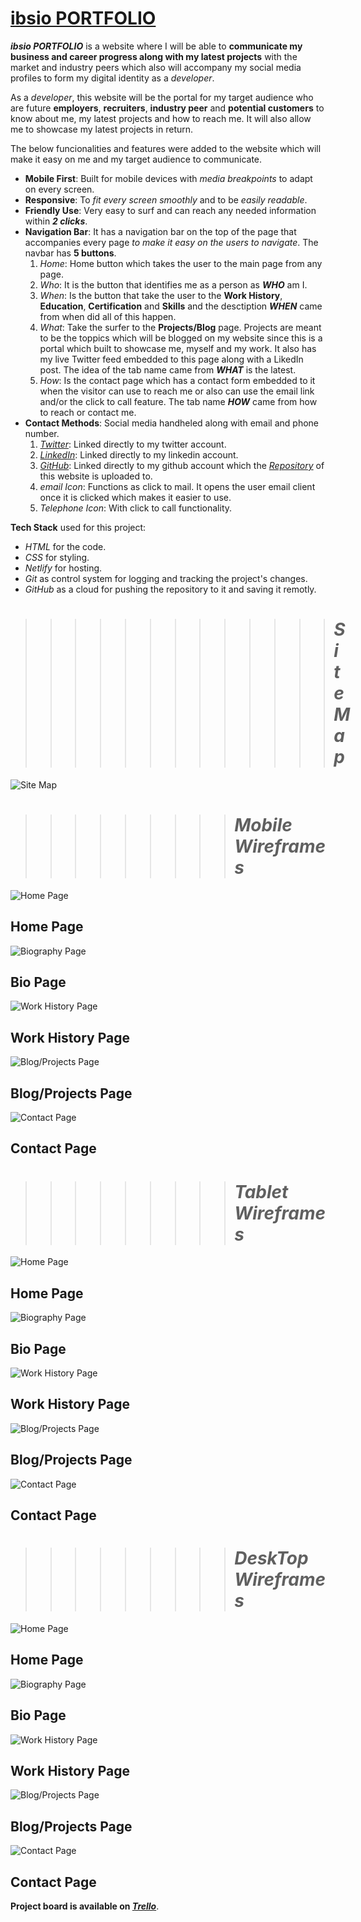 # [ **ibsio PORTFOLIO** ](https://ibsio-demo-portfolio.netlify.app/index.html)
***ibsio PORTFOLIO*** is a website where I will be able to **communicate my business and career progress along with my latest projects** with the market and industry peers which also will accompany my social media profiles to form my digital identity as a *developer*.

As a *developer*, this website will be the portal for my target audience who are future **employers**, **recruiters**, **industry peer** and **potential customers** to know about me, my latest projects and how to reach me. It will also allow me to showcase my latest projects in return.

The below funcionalities and features were added to the website which will make it easy on me and my target audience to communicate.

- **Mobile First**: Built for mobile devices with *media breakpoints* to adapt on every screen.
- **Responsive**: To *fit every screen smoothly* and to be *easily readable*.
- **Friendly Use**: Very easy to surf and can reach any needed information within ***2 clicks***.
- **Navigation Bar**: It has a navigation bar on the top of the page that accompanies every page *to make it easy on the users to navigate*. The navbar has **5 buttons**.
    1. *Home*: Home button which takes the user to the main page from any page.
    2. *Who*: It is the button that identifies me as a person as ***WHO*** am I.
    3. *When*: Is the button that take the user to the **Work History**, **Education**, **Certification** and **Skills** and the desctiption ***WHEN*** came from when did all of this happen.
    4. *What*: Take the surfer to the **Projects/Blog** page. Projects are meant to be the toppics which will be blogged on my website since this is a portal which built to showcase me, myself and my work. It also has my live Twitter feed embedded to this page along with a LikedIn post. The idea of the tab name came from ***WHAT*** is the latest.
    5. *How*: Is the contact page which has a contact form embedded to it when the visitor can use to reach me or also can use the email link and/or the click to call feature. The tab name ***HOW*** came from how to reach or contact me.
- **Contact Methods**: Social media handheled along with email and phone number.
    1. *[Twitter](https://twitter.com/ibsio)*: Linked directly to my twitter account.
    2. *[LinkedIn](https://www.linkedin.com/in/ibsio/)*: Linked directly to my linkedin account.
    3. *[GitHub](https://github.com/ibsio)*: Linked directly to my github account which the *[Repository](https://github.com/ibsio/myportfolio)* of this website is uploaded to.
    4. *email Icon*: Functions as click to mail. It opens the user email client once it is clicked which makes it easier to use.
    5. *Telephone Icon*: With click to call functionality.

**Tech Stack** used for this project:
- *HTML* for the code.
- *CSS* for styling.
- *Netlify* for hosting.
- *Git* as control system for logging and tracking the project's changes.
- *GitHub* as a cloud for pushing the repository to it and saving it remotly.

>>>>>>>>>>>>># ***Site Map***
![Site Map](./docs/sitemap.png)

>>>>>>>>># ***Mobile Wireframes***
![Home Page](./docs/mobile-wireframes/home-page.png)
## **Home Page**

![Biography Page](./docs/mobile-wireframes/biography.png)
## **Bio Page**

![Work History Page](./docs/mobile-wireframes/work-history.png)
## **Work History Page**

![Blog/Projects Page](./docs/mobile-wireframes/blog-page.png)
## **Blog/Projects Page**

![Contact Page](./docs/mobile-wireframes/contact-page.png)
## **Contact Page**

>>>>>>>>># ***Tablet Wireframes***
![Home Page](./docs/tablet-wireframes/home-page.png)
## **Home Page**

![Biography Page](./docs/tablet-wireframes/biography.png)
## **Bio Page**

![Work History Page](./docs/tablet-wireframes/work-history.png)
## **Work History Page**

![Blog/Projects Page](./docs/tablet-wireframes/blog-page.png)
## **Blog/Projects Page**

![Contact Page](./docs/tablet-wireframes/contact-page.png)
## **Contact Page**

>>>>>>>>># ***DeskTop Wireframes***
![Home Page](./docs/desktop-wireframes/home-page.png)
## **Home Page**

![Biography Page](./docs/desktop-wireframes/biography.png)
## **Bio Page**

![Work History Page](./docs/desktop-wireframes/work-history.png)
## **Work History Page**

![Blog/Projects Page](./docs/desktop-wireframes/blog-page.png)
## **Blog/Projects Page**

![Contact Page](./docs/desktop-wireframes/contact-page.png)
## **Contact Page**

**Project board is available on *[Trello](https://trello.com/invite/b/ifvqbriS/30afaf24b8772a1a3447a957ba96cc7f/ibsio-portfolio)***.